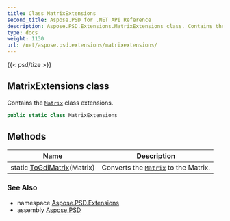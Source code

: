 ```yaml
---
title: Class MatrixExtensions
second_title: Aspose.PSD for .NET API Reference
description: Aspose.PSD.Extensions.MatrixExtensions class. Contains the Matrix class extensions
type: docs
weight: 1130
url: /net/aspose.psd.extensions/matrixextensions/
---
```

{{< psd/tize >}}
## MatrixExtensions class

Contains the [`Matrix`](../../aspose.psd/matrix/) class extensions.

```csharp
public static class MatrixExtensions
```

## Methods

| Name | Description |
| --- | --- |
| static [ToGdiMatrix](../../aspose.psd.extensions/matrixextensions/togdimatrix/)(Matrix) | Converts the [`Matrix`](../../aspose.psd/matrix/) to the Matrix. |

### See Also

* namespace [Aspose.PSD.Extensions](../../aspose.psd.extensions/)
* assembly [Aspose.PSD](../../)


